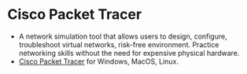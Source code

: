 # Cisco Packet Tracer
- A network simulation tool that allows users to design, configure, troubleshoot virtual networks, risk-free environment. Practice networking skills without the need for expensive physical hardware.
- [Cisco Packet Tracer](https://www.netacad.com/resources/lab-downloads?courseLang=en-US) for Windows, MacOS, Linux.
